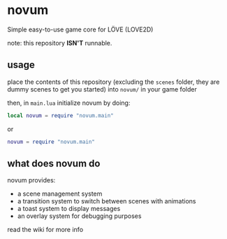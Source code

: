 # novum

 Simple easy-to-use game core for LÖVE (LOVE2D)

 note: this repository **ISN'T** runnable.

## usage

place the contents of this repository (excluding the `scenes` folder, they are dummy scenes to get you started) into `novum/` in your game folder

then, in `main.lua` initialize novum by doing:

```lua
local novum = require "novum.main"
```

or

```lua
novum = require "novum.main"
```

## what does novum do

novum provides:

* a scene management system
* a transition system to switch between scenes with animations
* a toast system to display messages
* an overlay system for debugging purposes

read the wiki for more info
